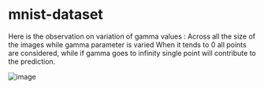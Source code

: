 # mnist-dataset

Here is the observation on variation of gamma values :
Across all the size of the images while gamma parameter is varied 
When it tends to 0 all points are considered, while if gamma goes to infinity single point will contribute to the prediction.

![image](https://user-images.githubusercontent.com/78500544/132896478-33fbf0ad-8610-40cc-b698-3e1d6ae8de36.png)


